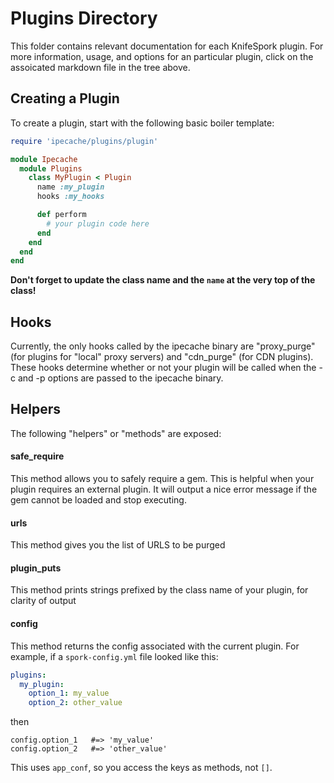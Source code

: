 Plugins Directory
=================
This folder contains relevant documentation for each KnifeSpork plugin. For more information, usage, and options for an particular plugin, click on the assoicated markdown file in the tree above.

Creating a Plugin
-----------------
To create a plugin, start with the following basic boiler template:

```ruby
require 'ipecache/plugins/plugin'

module Ipecache
  module Plugins
    class MyPlugin < Plugin
      name :my_plugin
      hooks :my_hooks

      def perform
        # your plugin code here
      end
    end
  end
end
```

**Don't forget to update the class name and the `name` at the very top of the class!**

Hooks
-----

Currently, the only hooks called by the ipecache binary are "proxy_purge" (for plugins for "local" proxy servers) and "cdn_purge" (for CDN plugins). These hooks determine whether or not your plugin will be called when the -c and -p options are passed to the ipecache binary.

Helpers
-------
The following "helpers" or "methods" are exposed:

#### safe_require
This method allows you to safely require a gem. This is helpful when your plugin requires an external plugin. It will output a nice error message if the gem cannot be loaded and stop executing.

#### urls
This method gives you the list of URLS to be purged

#### plugin_puts
This method prints strings prefixed by the class name of your plugin, for clarity of output

#### config
This method returns the config associated with the current plugin. For example, if a `spork-config.yml` file looked like this:

```yaml
plugins:
  my_plugin:
    option_1: my_value
    option_2: other_value
```

then

```text
config.option_1   #=> 'my_value'
config.option_2   #=> 'other_value'
```

This uses `app_conf`, so you access the keys as methods, not `[]`.